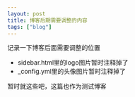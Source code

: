 ```yaml
---
layout: post
title: 博客后期需要调整的内容
tags: ["blog"]
---
```


记录一下博客后面需要调整的位置
* sidebar.html里的logo图片暂时注释掉了
* _config.yml里的头像图片暂时注释掉了

暂时就这些吧，这篇也作为测试博客
            